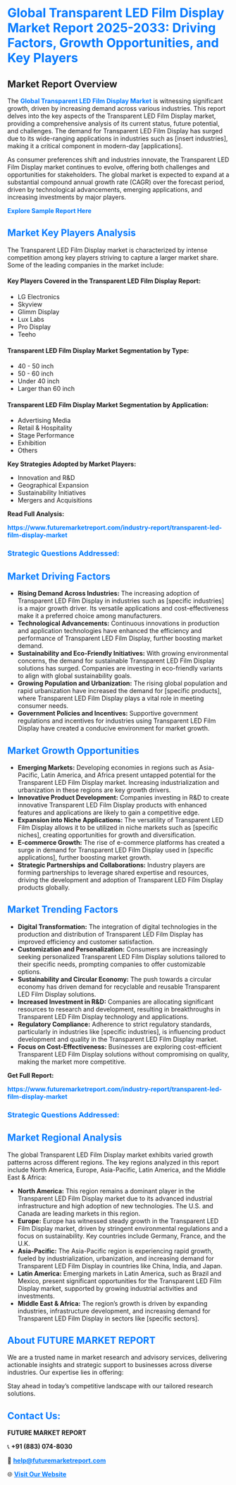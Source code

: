 <h1 style="color: #007BFF;">Global Transparent LED Film Display Market Report 2025-2033: Driving Factors, Growth Opportunities, and Key Players</h1>

<section id="overview">
<h2>Market Report Overview</h2>
<p>The <a href="https://www.futuremarketreport.com/industry-report/transparent-led-film-display-market" style="color: #007BFF; text-decoration: none;"><strong>Global Transparent LED Film Display Market</strong></a> is witnessing significant growth, driven by increasing demand across various industries. This report delves into the key aspects of the Transparent LED Film Display market, providing a comprehensive analysis of its current status, future potential, and challenges. The demand for Transparent LED Film Display has surged due to its wide-ranging applications in industries such as [insert industries], making it a critical component in modern-day [applications].</p>
<p>As consumer preferences shift and industries innovate, the Transparent LED Film Display market continues to evolve, offering both challenges and opportunities for stakeholders. The global market is expected to expand at a substantial compound annual growth rate (CAGR) over the forecast period, driven by technological advancements, emerging applications, and increasing investments by major players.</p>
</section>

<section id="overview">
<p><a href="https://www.futuremarketreport.com/request-sample/reportId=116219" style="color: #007BFF; text-decoration: none;"><strong>Explore Sample Report Here</strong></a></p>
</section>

<section id="key-players">
<h2 style="color: #007BFF;">Market Key Players Analysis</h2>
<p>The Transparent LED Film Display market is characterized by intense competition among key players striving to capture a larger market share. Some of the leading companies in the market include:</p>
<h4>Key Players Covered in the Transparent LED Film Display Report:</h4>
<ul><li>LG Electronics</li><li>Skyview</li><li>Glimm Display</li><li>Lux Labs</li><li>Pro Display</li><li>Teeho</li></ul>
<h4>Transparent LED Film Display Market Segmentation by Type:</h4>
<ul><li>40 - 50 inch</li><li>50 - 60 inch</li><li>Under 40 inch</li><li>Larger than 60 inch</li></ul>

<h4>Transparent LED Film Display Market Segmentation by Application:</h4>
<ul><li>Advertising Media</li><li>Retail &amp; Hospitality</li><li>Stage Performance</li><li>Exhibition</li><li>Others</li></ul>
<p><strong>Key Strategies Adopted by Market Players:</strong></p>
<ul>
<li>Innovation and R&D</li>
<li>Geographical Expansion</li>
<li>Sustainability Initiatives</li>
<li>Mergers and Acquisitions</li>
</ul>
</section>

<section>
<p><strong>Read Full Analysis: </strong></p><a href="https://www.futuremarketreport.com/industry-report/transparent-led-film-display-market" style="color: #007BFF; text-decoration: none;"><strong>https://www.futuremarketreport.com/industry-report/transparent-led-film-display-market</strong></a>
<h3 style="color: #007BFF;">Strategic Questions Addressed:</h3>
</section>

<section id="driving-factors">
<h2 style="color: #007BFF;">Market Driving Factors</h2>
<ul>
<li><strong>Rising Demand Across Industries:</strong> The increasing adoption of Transparent LED Film Display in industries such as [specific industries] is a major growth driver. Its versatile applications and cost-effectiveness make it a preferred choice among manufacturers.</li>
<li><strong>Technological Advancements:</strong> Continuous innovations in production and application technologies have enhanced the efficiency and performance of Transparent LED Film Display, further boosting market demand.</li>
<li><strong>Sustainability and Eco-Friendly Initiatives:</strong> With growing environmental concerns, the demand for sustainable Transparent LED Film Display solutions has surged. Companies are investing in eco-friendly variants to align with global sustainability goals.</li>
<li><strong>Growing Population and Urbanization:</strong> The rising global population and rapid urbanization have increased the demand for [specific products], where Transparent LED Film Display plays a vital role in meeting consumer needs.</li>
<li><strong>Government Policies and Incentives:</strong> Supportive government regulations and incentives for industries using Transparent LED Film Display have created a conducive environment for market growth.</li>
</ul>
</section>

<section id="growth-opportunities">
<h2 style="color: #007BFF;">Market Growth Opportunities</h2>
<ul>
<li><strong>Emerging Markets:</strong> Developing economies in regions such as Asia-Pacific, Latin America, and Africa present untapped potential for the Transparent LED Film Display market. Increasing industrialization and urbanization in these regions are key growth drivers.</li>
<li><strong>Innovative Product Development:</strong> Companies investing in R&D to create innovative Transparent LED Film Display products with enhanced features and applications are likely to gain a competitive edge.</li>
<li><strong>Expansion into Niche Applications:</strong> The versatility of Transparent LED Film Display allows it to be utilized in niche markets such as [specific niches], creating opportunities for growth and diversification.</li>
<li><strong>E-commerce Growth:</strong> The rise of e-commerce platforms has created a surge in demand for Transparent LED Film Display used in [specific applications], further boosting market growth.</li>
<li><strong>Strategic Partnerships and Collaborations:</strong> Industry players are forming partnerships to leverage shared expertise and resources, driving the development and adoption of Transparent LED Film Display products globally.</li>
</ul>
</section>

<section id="trending-factors">
<h2 style="color: #007BFF;">Market Trending Factors</h2>
<ul>
<li><strong>Digital Transformation:</strong> The integration of digital technologies in the production and distribution of Transparent LED Film Display has improved efficiency and customer satisfaction.</li>
<li><strong>Customization and Personalization:</strong> Consumers are increasingly seeking personalized Transparent LED Film Display solutions tailored to their specific needs, prompting companies to offer customizable options.</li>
<li><strong>Sustainability and Circular Economy:</strong> The push towards a circular economy has driven demand for recyclable and reusable Transparent LED Film Display solutions.</li>
<li><strong>Increased Investment in R&D:</strong> Companies are allocating significant resources to research and development, resulting in breakthroughs in Transparent LED Film Display technology and applications.</li>
<li><strong>Regulatory Compliance:</strong> Adherence to strict regulatory standards, particularly in industries like [specific industries], is influencing product development and quality in the Transparent LED Film Display market.</li>
<li><strong>Focus on Cost-Effectiveness:</strong> Businesses are exploring cost-efficient Transparent LED Film Display solutions without compromising on quality, making the market more competitive.</li>
</ul>
</section>

<section>
<p><strong>Get Full Report: </strong></p><a href="https://www.futuremarketreport.com/industry-report/transparent-led-film-display-market" style="color: #007BFF; text-decoration: none;"><strong>https://www.futuremarketreport.com/industry-report/transparent-led-film-display-market</strong></a>
<h3 style="color: #007BFF;">Strategic Questions Addressed:</h3>
</section>


<section id="regional-analysis">
<h2 style="color: #007BFF;">Market Regional Analysis</h2>
<p>The global Transparent LED Film Display market exhibits varied growth patterns across different regions. The key regions analyzed in this report include North America, Europe, Asia-Pacific, Latin America, and the Middle East & Africa:</p>
<ul>
<li><strong>North America:</strong> This region remains a dominant player in the Transparent LED Film Display market due to its advanced industrial infrastructure and high adoption of new technologies. The U.S. and Canada are leading markets in this region.</li>
<li><strong>Europe:</strong> Europe has witnessed steady growth in the Transparent LED Film Display market, driven by stringent environmental regulations and a focus on sustainability. Key countries include Germany, France, and the U.K.</li>
<li><strong>Asia-Pacific:</strong> The Asia-Pacific region is experiencing rapid growth, fueled by industrialization, urbanization, and increasing demand for Transparent LED Film Display in countries like China, India, and Japan.</li>
<li><strong>Latin America:</strong> Emerging markets in Latin America, such as Brazil and Mexico, present significant opportunities for the Transparent LED Film Display market, supported by growing industrial activities and investments.</li>
<li><strong>Middle East & Africa:</strong> The region’s growth is driven by expanding industries, infrastructure development, and increasing demand for Transparent LED Film Display in sectors like [specific sectors].</li>
</ul>
</section>

<footer>
<h2 style="color: #007BFF;">About FUTURE MARKET REPORT</h2>
<p>We are a trusted name in market research and advisory services, delivering actionable insights and strategic support to businesses across diverse industries. Our expertise lies in offering:</p>

<p>Stay ahead in today’s competitive landscape with our tailored research solutions.</p>

<h2 style="color: #007BFF;">Contact Us:</h2>
<p><strong>FUTURE MARKET REPORT</strong></p>
<p>📞 <strong>+91 (883) 074-8030</strong></p>
<p>📧 <strong><a href="mailto:help@futuremarketreport.com" style="color: #007BFF;">help@futuremarketreport.com</a></strong></p>
<p>🌐 <strong><a href="https://www.futuremarketreport.com/" style="color: #007BFF;">Visit Our Website</a></strong></p>
</footer>